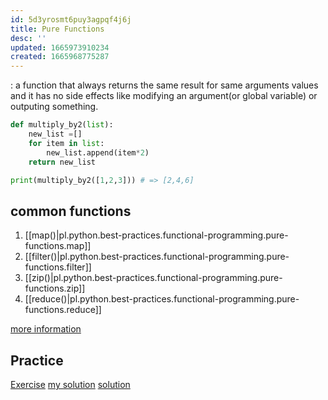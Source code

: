 ```yaml
---
id: 5d3yrosmt6puy3agpqf4j6j
title: Pure Functions
desc: ''
updated: 1665973910234
created: 1665968775287
---
```

: a function that always returns the same result for same arguments values and it has no side effects like modifying an argument(or global variable) or outputing something. 

```python
def multiply_by2(list):
    new_list =[]
    for item in list:
        new_list.append(item*2)
    return new_list

print(multiply_by2([1,2,3])) # => [2,4,6]    
```
## common functions
1. [[map()|pl.python.best-practices.functional-programming.pure-functions.map]]
2. [[filter()|pl.python.best-practices.functional-programming.pure-functions.filter]]
3. [[zip()|pl.python.best-practices.functional-programming.pure-functions.zip]]
4. [[reduce()|pl.python.best-practices.functional-programming.pure-functions.reduce]]

[more information](https://www.geeksforgeeks.org/pure-functions/)

## Practice
[Exercise](https://repl.it/@aneagoie/functional-1)
[my solution](https://replit.com/@tdehof/functional-1#main.py)
[solution](https://repl.it/@aneagoie/functional)